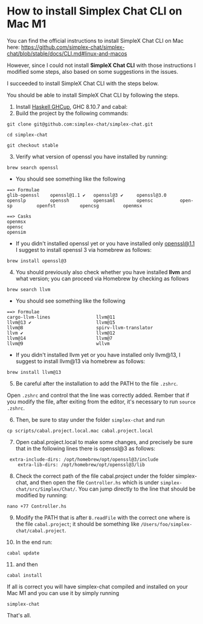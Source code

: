# How to install Simplex Chat CLI on Mac M1


You can find the official instructions to install SimpleX Chat CLI on Mac here: https://github.com/simplex-chat/simplex-chat/blob/stable/docs/CLI.md#linux-and-macos

However, since I could not install **SimpleX Chat CLI** with those instructions I modified some steps, also based on some suggestions in the issues. 

I succeeded to install SimpleX Chat CLI with the steps below.

You should be able to install SimpleX Chat CLI by following the steps.

1. Install [Haskell GHCup](https://www.haskell.org/ghcup/), GHC 8.10.7 and cabal:
2. Build the project by the following commands:

```
git clone git@github.com:simplex-chat/simplex-chat.git
```

```
cd simplex-chat
```

```
git checkout stable
```

3. Verify what version of openssl you have installed by running:

```
brew search openssl
```

- You should see something like the following

```
==> Formulae
glib-openssl    openssl@1.1 ✔   openssl@3 ✔     openssl@3.0     openslp         openssh         opensaml        opensc          open-sp         openfst         opencsg         openmsx

==> Casks
openmsx                                                            opensc                                                             opensim
```

- If you didn't installed openssl yet or you have installed only openssl@1.1 I suggest to install openssl 3 via homebrew as follows:

```
brew install openssl@3
```

4. You should previously also check whether you have installed **llvm** and what version; you can proceed via Homebrew by checking as follows


```
brew search llvm
```

- You should see something like the following

```
==> Formulae
cargo-llvm-lines                 llvm@11                          llvm@13 ✔                        llvm@15                          llvm@8                           spirv-llvm-translator
llvm ✔                           llvm@12                          llvm@14                          llvm@7                           llvm@9                           wllvm
```

- If you didn't installed llvm yet or you have installed only llvm@13, I suggest to install llvm@13 via homebrew as follows:

```
brew install llvm@13
```

5. Be careful after the installation to add the PATH to the file `.zshrc`.

Open `.zshrc` and control that the line was correctly added.
Rember that if you modify the file, after exiting from the editor, it's necessary to run `source .zshrc`.

6. Then, be sure to stay under the folder `simplex-chat` and run

```
cp scripts/cabal.project.local.mac cabal.project.local
```

7. Open cabal.project.local to make some changes, and precisely be sure that in the following lines there is openssl@3 as follows:

```
 extra-include-dirs: /opt/homebrew/opt/openssl@3/include
    extra-lib-dirs: /opt/homebrew/opt/openssl@3/lib
```

8. Check the correct path of the file cabal.project under the folder simplex-chat, and then open the file `Controller.hs` which is under `simplex-chat/src/Simplex/Chat/`. You can jump directly to the line that should be modified by running:

```
nano +77 Controller.hs
```

9. Modify the PATH that is after `B.readFile` with the correct one where is the file `cabal.project`; it should be something like `/Users/foo/simplex-chat/cabal.project`.

10. In the end run:

```
cabal update
```

11. and then

```
cabal install
```

If all is correct you will have simplex-chat compiled and installed on your Mac M1 and you can use it by simply running 

```
simplex-chat
```

That's all.
